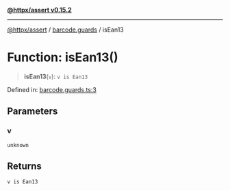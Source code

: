 [**@httpx/assert v0.15.2**](../../README.md)

***

[@httpx/assert](../../README.md) / [barcode.guards](../README.md) / isEan13

# Function: isEan13()

> **isEan13**(`v`): `v is Ean13`

Defined in: [barcode.guards.ts:3](https://github.com/belgattitude/httpx/blob/d975bb2c60098569db690fb567053dfa3514ae29/packages/assert/src/barcode.guards.ts#L3)

## Parameters

### v

`unknown`

## Returns

`v is Ean13`
